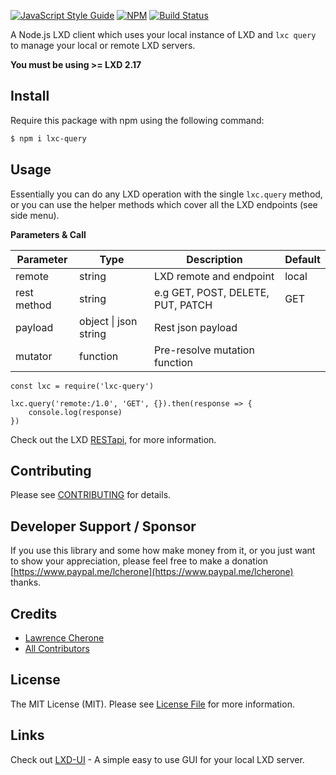 [![JavaScript Style Guide](https://cdn.rawgit.com/standard/standard/master/badge.svg)](https://github.com/standard/standard) [![NPM](https://nodei.co/npm/lxc-query.png?downloads=true&downloadRank=true&stars=true)](https://nodei.co/npm/lxc-query/)
[![Build Status](https://travis-ci.org/lcherone/lxc-query.svg?branch=master)](https://travis-ci.org/lcherone/lxc-query)

A Node.js LXD client which uses your local instance of LXD and `lxc query` to manage your local or remote LXD servers.

**You must be using >= LXD 2.17**

## Install

Require this package with npm using the following command:

``` bash
$ npm i lxc-query
```

## Usage

Essentially you can do any LXD operation with the single `lxc.query` method, or you can use the helper methods which cover all the LXD endpoints (see side menu).

**Parameters & Call**

| Parameter    | Type          | Description   | Default                     |
| ----------   | ------------- | ------------- | -------------               | 
| remote       | string        | LXD remote and endpoint            | local |
| rest method  | string        | e.g GET, POST, DELETE, PUT, PATCH  | GET    |
| payload      | object \| json string | Rest json payload          |        |
| mutator      | function      | Pre-resolve mutation function      |        |

```
const lxc = require('lxc-query')

lxc.query('remote:/1.0', 'GET', {}).then(response => {
    console.log(response)
})
```

Check out the LXD [RESTapi](https://github.com/lxc/lxd/blob/master/doc/rest-api.md), for more information. 

## Contributing

Please see [CONTRIBUTING](https://github.com/lcherone/lxc-query/blob/master/CONTRIBUTING.md) for details.

## Developer Support / Sponsor

If you use this library and some how make money from it, or you just want to show your appreciation, 
please feel free to make a donation [https://www.paypal.me/lcherone](https://www.paypal.me/lcherone) thanks.

## Credits

- [Lawrence Cherone](https://github.com/lcherone)
- [All Contributors](https://github.com/lcherone/lxc-query/graphs/contributors)

## License

The MIT License (MIT). Please see [License File](https://github.com/lcherone/lxc-query/blob/master/LICENSE) for more information.

## Links

Check out [LXD-UI](https://github.com/lcherone/lxd-ui) - A simple easy to use GUI for your local LXD server.